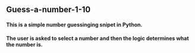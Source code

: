 ## Guess-a-number-1-10
#### This is a simple number guessinging snipet in Python.
#### The user is asked to select a number and then the logic determines what the number is.



